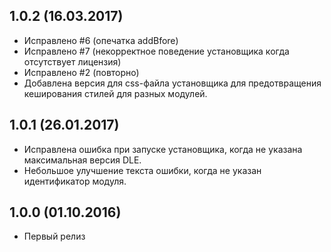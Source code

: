 ## 1.0.2 (16.03.2017)
- Исправлено #6 (опечатка addBfore)
- Исправлено #7 (некорректное поведение установщика когда отсутствует лицензия)
- Исправлено #2 (повторно)
- Добавлена версия для css-файла установщика для предотвращения кеширования стилей для разных модулей.

## 1.0.1 (26.01.2017)
- Исправлена ошибка при запуске установщика, когда не указана максимальная версия DLE.
- Небольшое улучшение текста ошибки, когда не указан идентификатор модуля.

## 1.0.0 (01.10.2016)
- Первый релиз
